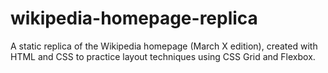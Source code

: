 # wikipedia-homepage-replica
A static replica of the Wikipedia homepage (March X edition), created with HTML and CSS to practice layout techniques using CSS Grid and Flexbox.
